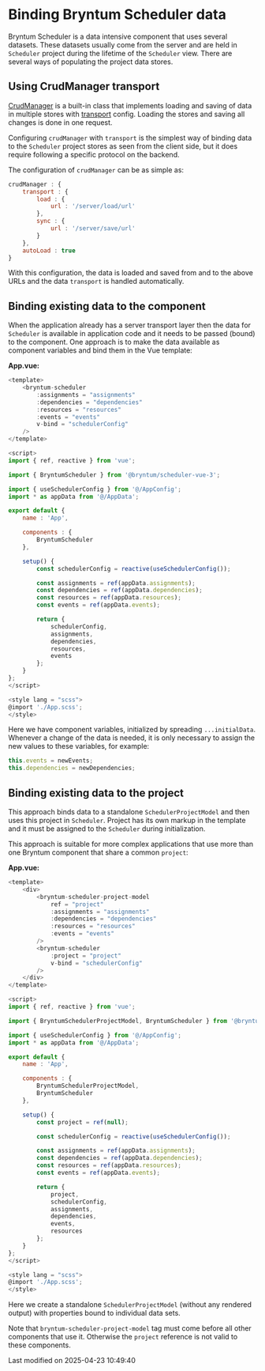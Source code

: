 # Binding Bryntum Scheduler data

Bryntum Scheduler is a data intensive component that uses several datasets. These datasets usually come from the server
and are held in `Scheduler` project during the lifetime of the `Scheduler` view. There are several ways of populating the
project data stores.

## Using CrudManager transport

[CrudManager](#Scheduler/data/CrudManager) is a built-in class that implements loading and saving of data in multiple
stores with [transport](#Scheduler/data/CrudManager#config-transport) config. Loading the stores and saving all
changes is done in one request.

Configuring `crudManager` with `transport` is the simplest way of binding data to the `Scheduler` project stores as seen
from the client side, but it does require following a specific protocol on the backend.

The configuration of `crudManager` can be as simple as:

```javascript
crudManager : {
    transport : {
        load : {
            url : '/server/load/url'
        },
        sync : {
            url : '/server/save/url'
        }
    },
    autoLoad : true
}
```

With this configuration, the data is loaded and saved from and to the above URLs and the data `transport` is handled
automatically.

## Binding existing data to the component

When the application already has a server transport layer then the data for `Scheduler` is available in application
code and it needs to be passed (bound) to the component. One approach is to make the data available as component
variables and bind them in the Vue template:

**App.vue:**

```javascript
<template>
    <bryntum-scheduler
        :assignments = "assignments"
        :dependencies = "dependencies"
        :resources = "resources"
        :events = "events"
        v-bind = "schedulerConfig"
    />
</template>

<script>
import { ref, reactive } from 'vue';

import { BryntumScheduler } from '@bryntum/scheduler-vue-3';

import { useSchedulerConfig } from '@/AppConfig';
import * as appData from '@/AppData';

export default {
    name : 'App',

    components : {
        BryntumScheduler
    },

    setup() {
        const schedulerConfig = reactive(useSchedulerConfig());

        const assignments = ref(appData.assignments);
        const dependencies = ref(appData.dependencies);
        const resources = ref(appData.resources);
        const events = ref(appData.events);

        return {
            schedulerConfig,
            assignments,
            dependencies,
            resources,
            events
        };
    }
};
</script>

<style lang = "scss">
@import './App.scss';
</style>
```

Here we have component variables, initialized by spreading `...initialData`. Whenever a change of the data is needed,
it is only necessary to assign the new values to these variables, for example:

```javascript
this.events = newEvents;
this.dependencies = newDependencies;
```

## Binding existing data to the project

This approach binds data to a standalone `SchedulerProjectModel` and then uses this project in `Scheduler`. Project has its
own markup in the template and it must be assigned to the `Scheduler` during initialization.

This approach is suitable for more complex applications that use more than one Bryntum component that share a common
`project`:

**App.vue:**

```javascript
<template>
    <div>
        <bryntum-scheduler-project-model
            ref = "project"
            :assignments = "assignments"
            :dependencies = "dependencies"
            :resources = "resources"
            :events = "events"
        />
        <bryntum-scheduler
            :project = "project"
            v-bind = "schedulerConfig"
        />
    </div>
</template>

<script>
import { ref, reactive } from 'vue';

import { BryntumSchedulerProjectModel, BryntumScheduler } from '@bryntum/scheduler-vue-3';

import { useSchedulerConfig } from '@/AppConfig';
import * as appData from '@/AppData';

export default {
    name : 'App',

    components : {
        BryntumSchedulerProjectModel,
        BryntumScheduler
    },

    setup() {
        const project = ref(null);

        const schedulerConfig = reactive(useSchedulerConfig());

        const assignments = ref(appData.assignments);
        const dependencies = ref(appData.dependencies);
        const resources = ref(appData.resources);
        const events = ref(appData.events);

        return {
            project,
            schedulerConfig,
            assignments,
            dependencies,
            events,
            resources
        };
    }
};
</script>

<style lang = "scss">
@import './App.scss';
</style>
```

Here we create a standalone `SchedulerProjectModel` (without any rendered output) with properties bound to individual
data sets.

<div class="note">

Note that <code>bryntum-scheduler-project-model</code> tag must come before all other components that use it. Otherwise the <code>project</code>
reference is not valid to these components.

</div>



<p class="last-modified">Last modified on 2025-04-23 10:49:40</p>